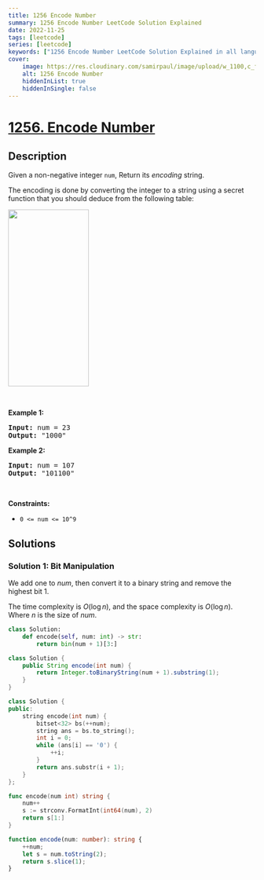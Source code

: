 ```yaml
---
title: 1256 Encode Number
summary: 1256 Encode Number LeetCode Solution Explained
date: 2022-11-25
tags: [leetcode]
series: [leetcode]
keywords: ["1256 Encode Number LeetCode Solution Explained in all languages", "1256 Encode Number", "LeetCode", "leetcode solution in Python3 C++ Java Go PHP Ruby Swift TypeScript Rust C# JavaScript C", "GeeksforGeeks", "InterviewBit", "Coding Ninjas", "HackerRank", "HackerEarth", "CodeChef", "TopCoder", "AlgoExpert", "freeCodeCamp", "Codeforces", "GitHub", "AtCoder", "Samir Paul"]
cover:
    image: https://res.cloudinary.com/samirpaul/image/upload/w_1100,c_fit,co_rgb:FFFFFF,l_text:Arial_75_bold:1256 Encode Number - Solution Explained/problem-solving.webp
    alt: 1256 Encode Number
    hiddenInList: true
    hiddenInSingle: false
---
```



# [1256. Encode Number](https://leetcode.com/problems/encode-number)


## Description

<p>Given a non-negative integer <code>num</code>, Return its <em>encoding</em> string.</p>

<p>The encoding is done by converting the integer to a string using a secret function that you should deduce from the following table:</p>

<p><img alt="" src="https://spcdn.pages.dev/leetcode/problems/1256.Encode%20Number/images/encode_number.png" style="width: 164px; height: 360px;" /></p>

<p>&nbsp;</p>
<p><strong class="example">Example 1:</strong></p>

<pre>
<strong>Input:</strong> num = 23
<strong>Output:</strong> &quot;1000&quot;
</pre>

<p><strong class="example">Example 2:</strong></p>

<pre>
<strong>Input:</strong> num = 107
<strong>Output:</strong> &quot;101100&quot;
</pre>

<p>&nbsp;</p>
<p><strong>Constraints:</strong></p>

<ul>
	<li><code>0 &lt;= num &lt;= 10^9</code></li>
</ul>

## Solutions

### Solution 1: Bit Manipulation

We add one to $num$, then convert it to a binary string and remove the highest bit $1$.

The time complexity is $O(\log n)$, and the space complexity is $O(\log n)$. Where $n$ is the size of $num$.

<!-- tabs:start -->

```python
class Solution:
    def encode(self, num: int) -> str:
        return bin(num + 1)[3:]
```

```java
class Solution {
    public String encode(int num) {
        return Integer.toBinaryString(num + 1).substring(1);
    }
}
```

```cpp
class Solution {
public:
    string encode(int num) {
        bitset<32> bs(++num);
        string ans = bs.to_string();
        int i = 0;
        while (ans[i] == '0') {
            ++i;
        }
        return ans.substr(i + 1);
    }
};
```

```go
func encode(num int) string {
	num++
	s := strconv.FormatInt(int64(num), 2)
	return s[1:]
}
```

```ts
function encode(num: number): string {
    ++num;
    let s = num.toString(2);
    return s.slice(1);
}
```

<!-- tabs:end -->

<!-- end -->
